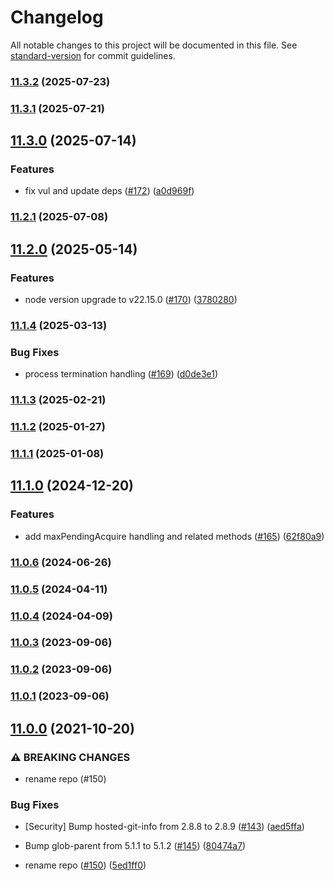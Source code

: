 # Changelog

All notable changes to this project will be documented in this file. See [standard-version](https://github.com/conventional-changelog/standard-version) for commit guidelines.

### [11.3.2](https://github.com/mojaloop/database-lib/compare/v11.3.1...v11.3.2) (2025-07-23)

### [11.3.1](https://github.com/mojaloop/database-lib/compare/v11.3.0...v11.3.1) (2025-07-21)

## [11.3.0](https://github.com/mojaloop/database-lib/compare/v11.2.1...v11.3.0) (2025-07-14)


### Features

* fix vul and update deps ([#172](https://github.com/mojaloop/database-lib/issues/172)) ([a0d969f](https://github.com/mojaloop/database-lib/commit/a0d969f94b77709a2b9712b94cf52e62961a8796))

### [11.2.1](https://github.com/mojaloop/database-lib/compare/v11.2.0...v11.2.1) (2025-07-08)

## [11.2.0](https://github.com/mojaloop/database-lib/compare/v11.1.4...v11.2.0) (2025-05-14)


### Features

* node version upgrade to v22.15.0 ([#170](https://github.com/mojaloop/database-lib/issues/170)) ([3780280](https://github.com/mojaloop/database-lib/commit/37802805fc343431c817e20c040ab2c340b932d0))

### [11.1.4](https://github.com/mojaloop/database-lib/compare/v11.1.3...v11.1.4) (2025-03-13)


### Bug Fixes

* process termination handling ([#169](https://github.com/mojaloop/database-lib/issues/169)) ([d0de3e1](https://github.com/mojaloop/database-lib/commit/d0de3e1924ee36ddd5018054140d2962a2353892))

### [11.1.3](https://github.com/mojaloop/database-lib/compare/v11.1.2...v11.1.3) (2025-02-21)

### [11.1.2](https://github.com/mojaloop/database-lib/compare/v11.1.1...v11.1.2) (2025-01-27)

### [11.1.1](https://github.com/mojaloop/database-lib/compare/v11.1.0...v11.1.1) (2025-01-08)

## [11.1.0](https://github.com/mojaloop/database-lib/compare/v11.0.6...v11.1.0) (2024-12-20)


### Features

* add maxPendingAcquire handling and related methods ([#165](https://github.com/mojaloop/database-lib/issues/165)) ([62f80a9](https://github.com/mojaloop/database-lib/commit/62f80a99b922a86d7a8b711c9d58f2ac89ac7d12))

### [11.0.6](https://github.com/mojaloop/database-lib/compare/v11.0.5...v11.0.6) (2024-06-26)

### [11.0.5](https://github.com/mojaloop/database-lib/compare/v11.0.4...v11.0.5) (2024-04-11)

### [11.0.4](https://github.com/mojaloop/database-lib/compare/v11.0.3...v11.0.4) (2024-04-09)

### [11.0.3](https://github.com/mojaloop/database-lib/compare/v11.0.2...v11.0.3) (2023-09-06)

### [11.0.2](https://github.com/mojaloop/database-lib/compare/v11.0.1...v11.0.2) (2023-09-06)

### [11.0.1](https://github.com/mojaloop/database-lib/compare/v11.0.0...v11.0.1) (2023-09-06)

## [11.0.0](https://github.com/mojaloop/database-lib/compare/v10.7.0...v11.0.0) (2021-10-20)


### ⚠ BREAKING CHANGES

* rename repo (#150)

### Bug Fixes

* [Security] Bump hosted-git-info from 2.8.8 to 2.8.9 ([#143](https://github.com/mojaloop/database-lib/issues/143)) ([aed5ffa](https://github.com/mojaloop/database-lib/commit/aed5ffa7debe3bc9cad023548e2e877f680c79b3))
* Bump glob-parent from 5.1.1 to 5.1.2 ([#145](https://github.com/mojaloop/database-lib/issues/145)) ([80474a7](https://github.com/mojaloop/database-lib/commit/80474a76dcffcb3b1cfceaff09befc1ea033b29b))


* rename repo ([#150](https://github.com/mojaloop/database-lib/issues/150)) ([5ed1ff0](https://github.com/mojaloop/database-lib/commit/5ed1ff0837ce736ab7f1cbb89607945774356b4e))
